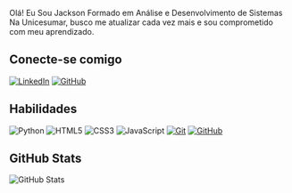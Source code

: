 Olá! Eu Sou Jackson 
Formado em Análise e Desenvolvimento de Sistemas Na Unicesumar, busco me atualizar cada vez mais e sou comprometido com meu aprendizado.


## Conecte-se comigo
[![LinkedIn](https://img.shields.io/badge/LinkedIn-blue?style=for-the-badge&logo=linkedin&logoColor=00000)](https://www.linkedin.com/in/jackson-t-944318142/)
[![GitHub](https://img.shields.io/badge/GitHub-pink?style=for-the-badge&logo=GitHub&logoColor=000)](https://github.com/jackteruya/)




## Habilidades
![Python](https://img.shields.io/badge/Python-000?style=for-the-badge&logo=python&logoColor=30A3DC)
![HTML5](https://img.shields.io/badge/HTML-000?style=for-the-badge&logo=html5&logoColor=30A3DC)
![CSS3](https://img.shields.io/badge/CSS3-000?style=for-the-badge&logo=css3&logoColor=E94D5F)
![JavaScript](https://img.shields.io/badge/JavaScript-000?style=for-the-badge&logo=javascript&logoColor=30A3DC)
[![Git](https://img.shields.io/badge/Git-000?style=for-the-badge&logo=git&logoColor=E94D5F)](https://git-scm.com/doc) 
[![GitHub](https://img.shields.io/badge/GitHub-000?style=for-the-badge&logo=github&logoColor=30A3DC)](https://docs.github.com/)


## GitHub Stats
![GitHub Stats](https://github-readme-stats.vercel.app/api?username=jackteruya&theme=transparent&bg_color=000&border_color=30A3DC&show_icons=true&icon_color=30A3DC&title_color=E94D5F&text_color=)
